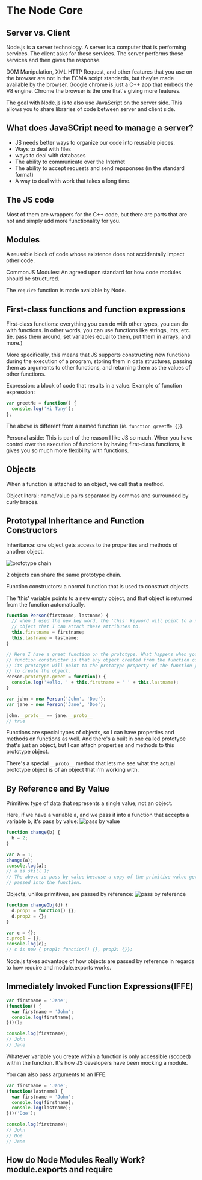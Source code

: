# The Node Core

## Server vs. Client
Node.js is a server technology. A server is a computer that is performing
services. The client asks for those services. The server performs those services
and then gives the response.

DOM Manipulation, XML HTTP Request, and other features that you use
on the browser are not in the ECMA script standards, but they're made
available by the browser. Google chrome is just a C++ app that embeds
the V8 engine. Chrome the browser is the one that's giving more features.

The goal with Node.js is to also use JavaScript on the server side.
This allows you to share libraries of code between server and client side.

## What does JavaSCript need to manage a server?
* JS needs better ways to organize our code into reusable pieces.
* Ways to deal with files
* ways to deal with databases
* The ability to communicate over the Internet
* The ability to accept requests and send repsponses (in the standard format)
* A way to deal with work that takes a long time.

## The JS code
Most of them are wrappers for the C++ code, but there are parts that are
not and simply add more functionality for you.

## Modules
A reusable block of code whose existence does not accidentally impact
other code.

CommonJS Modules: An agreed upon standard for how code modules should be
structured.

The `require` function is made available by Node.

## First-class functions and function expressions
First-class functions: everything you can do with other types, you can
do with functions. In other words, you can use functions like strings,
ints, etc. (ie. pass them around, set variables equal to them, put them
in arrays, and more.)

More specifically, this means that JS supports constructing new functions
during the execution of a program, storing them in data structures,
passing them as arguments to other functions, and returning them as the
values of other functions.


Expression: a block of code that results in a value.
Example of function expression:

```js
var greetMe = function() {
  console.log('Hi Tony');
};
```

The above is different from a named function (ie. `function greetMe {}`).

Personal aside: This is part of the reason I like JS so much. When you
have control over the execution of functions by having first-class
functions, it gives you so much more flexibility with functions.

## Objects
When a function is attached to an object, we call that a method.

Object literal: name/value pairs separated by commas and  surrounded by curly
braces.

## Prototypal Inheritance and Function Constructors
Inheritance: one object gets access to the properties and methods of another 
object.

![prototype chain](./images/prototype-chain.png)

2 objects can share the same prototype chain.

Function constructors: a normal function that is used to construct objects.

The 'this' variable points to a new empty object, and that object is returned
from the function automatically.

```js
function Person(firstname, lastname) {
  // when I used the new key word, the 'this' keyword will point to a new
  // object that I can attach these attributes to.
  this.firstname = firstname;
  this.lastname = lastname;
}

// Here I have a greet function on the prototype. What happens when you use a 
// function constructor is that any object created from the function constructor,
// its prototype will point to the prototype property of the function you used
// to create the object.
Person.prototype.greet = function() {
  console.log('Hello, ' + this.firstname + ' ' + this.lastname); 
}

var john = new Person('John', 'Doe');
var jane = new Person('Jane', 'Doe');

john.__proto__ == jane.__proto__ 
// true
```
Functions are special types of objects, so I can have properties and methods 
on functions as well. And there's a built in one called prototype that's 
just an object, but I can attach properties and methods to this prototype object.

There's a special `__proto__` method that lets me see what the actual 
prototype object is of an object that I'm working with.

## By Reference and By Value
Primitive: type of data that represents a single value; not an object.

Here, if we have a variable a, and we pass it into a function that accepts a 
variable b, it's pass by value:
![pass by value](images/pass-by-value.png)

```js
function change(b) {
  b = 2;
}

var a = 1;
change(a);
console.log(a);
// a is still 1;
// The above is pass by value because a copy of the primitive value gets 
// passed into the function.
```

Objects, unlike primitives, are passed by reference:
![pass by reference](images/pass-by-reference.png)

```js
function changeObj(d) {
  d.prop1 = function() {};
  d.prop2 = {};
}

var c = {};
c.prop1 = {};
console.log(c);
// c is now { prop1: function() {}, prop2: {}};
```
Node.js takes advantage of how objects are passed by reference in regards to
how require and module.exports works.

## Immediately Invoked Function Expressions(IFFE)
```js
var firstname = 'Jane';
(function() {
  var firstname = 'John';
  console.log(firstname);
}))();

console.log(firstname);
// John
// Jane
```
Whatever variable you create within a function is only accessible (scoped) 
within the function. It's how JS developers have been mocking a module.

You can also pass arguments to an IFFE.
```js
var firstname = 'Jane';
(function(lastname) {
  var firstname = 'John';
  console.log(firstname);
  console.log(lastname);
}))('Doe');

console.log(firstname);
// John
// Doe
// Jane
```

## How do Node Modules Really Work? module.exports and require

